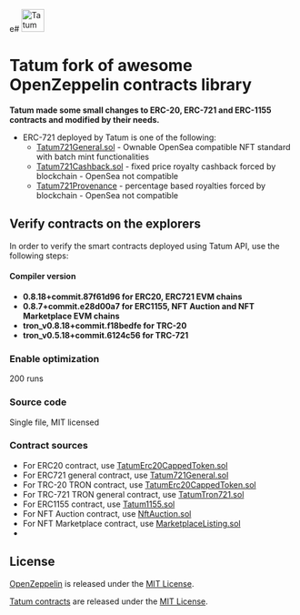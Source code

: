 e# <img src="https://tatum.io/images/Light.svg" alt="Tatum" height="40px">

# Tatum fork of awesome OpenZeppelin contracts library

**Tatum made some small changes to ERC-20, ERC-721 and ERC-1155 contracts and modified by their needs.**

* ERC-721 deployed by Tatum is one of the following:
    * [Tatum721General.sol](contracts/tatum/Tatum721General.sol) - Ownable OpenSea compatible NFT standard with batch
      mint functionalities
    * [Tatum721Cashback.sol](contracts/tatum/Tatum721Cashback.sol) - fixed price royalty cashback forced by blockchain -
      OpenSea not compatible
    * [Tatum721Provenance](contracts/tatum/Tatum721Provenance.sol) - percentage based royalties forced by blockchain -
      OpenSea not compatible

## Verify contracts on the explorers

In order to verify the smart contracts deployed using Tatum API, use the following steps:

#### Compiler version

* **0.8.18+commit.87f61d96 for ERC20, ERC721 EVM chains**
* **0.8.7+commit.e28d00a7 for ERC1155, NFT Auction and NFT Marketplace EVM chains**
* **tron_v0.8.18+commit.f18bedfe for TRC-20**
* **tron_v0.5.18+commit.6124c56 for TRC-721**

### Enable optimization

200 runs

### Source code

Single file, MIT licensed

### Contract sources

* For ERC20 contract, use [TatumErc20CappedToken.sol](./verification/TatumErc20CappedToken.sol)
* For ERC721 general contract, use [Tatum721General.sol](./verification/Tatum721General.sol)
* For TRC-20 TRON contract, use [TatumErc20CappedToken.sol](./verification/TatumErc20CappedToken.sol)
* For TRC-721 TRON general contract, use [TatumTron721.sol](./verification/TatumTron721.sol)
* For ERC1155 contract, use [Tatum1155.sol](./verification/Tatum1155.sol)
* For NFT Auction contract, use [NftAuction.sol](./verification/NftAuction.sol)
* For NFT Marketplace contract, use [MarketplaceListing.sol](./verification/MarketplaceListing.sol)
*

## License

[OpenZeppelin](https://docs.openzeppelin.com/contracts) is released under the [MIT License](LICENSE).

[Tatum contracts](https://tatum.io) are released under the [MIT License](LICENSE).
